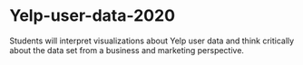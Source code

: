 # Yelp-user-data-2020
Students will interpret visualizations about Yelp user data and think critically about the data set from a business and marketing perspective. 
